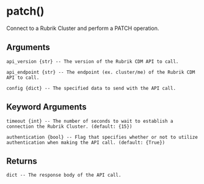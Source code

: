 # patch()

Connect to a Rubrik Cluster and perform a PATCH operation.

## Arguments
```
api_version {str} -- The version of the Rubrik CDM API to call.

api_endpoint {str} -- The endpoint (ex. cluster/me) of the Rubrik CDM API to call.

config {dict} -- The specified data to send with the API call.

```
## Keyword Arguments
```
timeout {int} -- The number of seconds to wait to establish a connection the Rubrik Cluster. (default: {15})

authentication {bool} -- Flag that specifies whether or not to utilize authentication when making the API call. (default: {True})

```
## Returns
```
dict -- The response body of the API call.



```